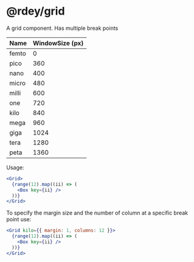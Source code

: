 # @rdey/grid

A grid component. Has multiple break points


| Name | WindowSize (px) |
-------|-------------
| femto | 0 |
| pico | 360 |
| nano | 400 |
| micro | 480 |
| milli | 600 |
| one | 720 |
| kilo | 840 |
| mega | 960 |
| giga | 1024 |
| tera | 1280 |
| peta | 1360 |

Usage:
```jsx
<Grid>
  {range(12).map((ii) => (
    <Box key={ii} />
  ))}
</Grid>
```

To specify the margin size and the number of column at a specific break point use:

```jsx
<Grid kilo={{ margin: 1, columns: 12 }}>
  {range(12).map((ii) => (
    <Box key={ii} />
  ))}
</Grid>
```

